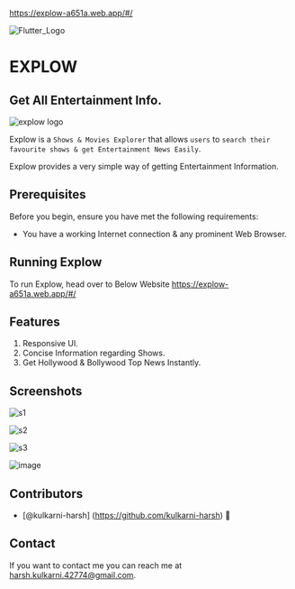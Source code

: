 https://explow-a651a.web.app/#/


![Flutter_Logo](https://img.shields.io/badge/Flutter-02569B?style=for-the-badge&logo=flutter&logoColor=white)
# EXPLOW
## Get All Entertainment Info.
![explow logo](https://user-images.githubusercontent.com/70194206/123989003-1c927d80-d9e6-11eb-86c1-850986b67a66.png)



Explow is a `Shows & Movies Explorer` that allows `users` to `search their favourite shows & get Entertainment News Easily`.


Explow provides a very simple way of getting Entertainment Information.
## Prerequisites

Before you begin, ensure you have met the following requirements:
* You have a working Internet connection & any prominent Web Browser.

## Running Explow

To run Explow, head over to Below Website
https://explow-a651a.web.app/#/

## Features
1. Responsive UI.
2. Concise Information regarding Shows.
3. Get Hollywood & Bollywood Top News Instantly.

## Screenshots
![s1](https://user-images.githubusercontent.com/70194206/123991674-8b70d600-d9e8-11eb-9d8b-b82fa7908c31.png)

![s2](https://user-images.githubusercontent.com/70194206/123991690-8f045d00-d9e8-11eb-84b5-9ed545538338.png)

![s3](https://user-images.githubusercontent.com/70194206/123991706-93307a80-d9e8-11eb-9996-de6bc864d8ee.png)

![image](https://user-images.githubusercontent.com/70194206/123992029-dbe83380-d9e8-11eb-804d-230810a49677.png)


## Contributors

* [@kulkarni-harsh] (https://github.com/kulkarni-harsh) 📖


## Contact

If you want to contact me you can reach me at <harsh.kulkarni.42774@gmail.com>.

